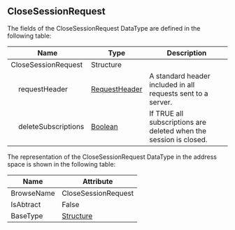 <!-- datatype -->
## CloseSessionRequest
<!-- end of description -->
The fields of the CloseSessionRequest DataType are defined in the following table:  

|Name|Type|Description|
|---|---|---|
|CloseSessionRequest|Structure||
|&nbsp;&nbsp;&nbsp;&nbsp;requestHeader|[RequestHeader](../../../Part4/Services/RequestHeader/readme.md)|A standard header included in all requests sent to a server.|
|&nbsp;&nbsp;&nbsp;&nbsp;deleteSubscriptions|[Boolean](../../../Part3/DataTypes/Boolean/readme.md)|If TRUE all subscriptions are deleted when the session is closed.|

The representation of the CloseSessionRequest DataType in the address space is shown in the following table:  

|Name|Attribute|
|---|---|
|BrowseName|CloseSessionRequest|
|IsAbtract|False|
|BaseType|[Structure](../../../Part3/DataTypes/Structure/readme.md)|

